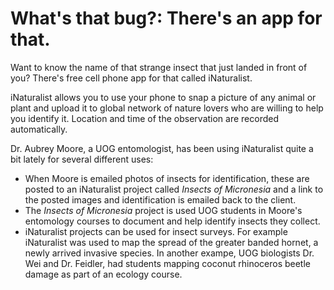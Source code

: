 # What's that bug?: There's an app for that.

Want to know the name of that strange insect that just landed in front of you? There's free cell phone app for that
called iNaturalist. 

iNaturalist allows you to use your phone to snap a picture of any animal or plant and upload it to global network
of nature lovers who are willing to help you identify it. Location and time of the observation are recorded automatically.

Dr. Aubrey Moore, a UOG entomologist, has been using iNaturalist quite a bit lately for several different uses:

* When Moore is emailed photos of insects for identification, these are posted to an iNaturalist project called *Insects of Micronesia* and a link 
to the posted images and identification is emailed back to the client.
* The *Insects of Micronesia* project is used UOG students in Moore's entomology courses to document and help identify insects they collect. 
* iNaturalist projects can be used for insect surveys. For example iNaturalist was used to map the spread of the greater banded hornet, a newly arrived invasive species. In another exampe, UOG biologists Dr. Wei and Dr. Feidler, had students mapping coconut rhinoceros beetle damage as part of an ecology course. 
